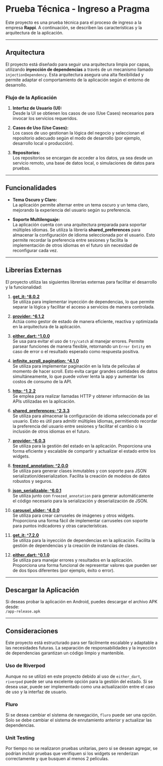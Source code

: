 # Prueba Técnica - Ingreso a Pragma

Este proyecto es una prueba técnica para el proceso de ingreso a la empresa **Rappi**. A continuación, se describen las características y la arquitectura de la aplicación.

---

## Arquitectura

El proyecto está diseñado para seguir una arquitectura limpia por capas, utilizando **inyección de dependencias** a través de un mecanismo llamado `injectionDependency`. Esta arquitectura asegura una alta flexibilidad y permite adaptar el comportamiento de la aplicación según el entorno de desarrollo.

### Flujo de la Aplicación

1. **Interfaz de Usuario (UI):**  
   Desde la UI se obtienen los casos de uso (Use Cases) necesarios para invocar los servicios requeridos.

2. **Casos de Uso (Use Cases):**  
   Los casos de uso gestionan la lógica del negocio y seleccionan el repositorio adecuado según el modo de desarrollo (por ejemplo, desarrollo local o producción).

3. **Repositorios:**  
   Los repositorios se encargan de acceder a los datos, ya sea desde un servicio remoto, una base de datos local, o simulaciones de datos para pruebas.

---

## Funcionalidades

- **Tema Oscuro y Claro:**  
  La aplicación permite alternar entre un tema oscuro y un tema claro, mejorando la experiencia del usuario según su preferencia.

- **Soporte Multilenguaje:**  
  La aplicación cuenta con una arquitectura preparada para soportar múltiples idiomas. Se utiliza la librería **shared_preferences** para almacenar la configuración de idioma seleccionada por el usuario. Esto permite recordar la preferencia entre sesiones y facilita la implementación de otros idiomas en el futuro sin necesidad de reconfigurar cada vez.  

---

## Librerías Externas

El proyecto utiliza las siguientes librerías externas para facilitar el desarrollo y la funcionalidad:

1. **[get_it: ^8.0.2](https://pub.dev/packages/get_it)**  
   Se utiliza para implementar inyección de dependencias, lo que permite separar la lógica y facilitar el acceso a servicios de manera controlada.  

2. **[provider: ^6.1.2](https://pub.dev/packages/provider)**  
   Actúa como gestor de estado de manera eficiente, reactiva y optimizada en la arquitectura de la aplicación.  

3. **[either_dart: ^1.0.0](https://pub.dev/packages/either_dart)**  
   Se usa para evitar el uso de `try/catch` al manejar errores. Permite parsear funciones de manera flexible, retornando un `Error Entity` en caso de error o el resultado esperado como respuesta positiva.

4. **[infinite_scroll_pagination: ^4.1.0](https://pub.dev/packages/infinite_scroll_pagination)**  
   Se utiliza para implementar paginación en la lista de peliculas al momento de hacer scroll. Esto evita cargar grandes cantidades de datos simultáneamente, lo que puede volver lenta la app y aumentar los costos de consumo de la API.  

5. **[http: ^1.2.2](https://pub.dev/packages/http)**  
   Se emplea para realizar llamadas HTTP y obtener información de las APIs utilizadas en la aplicación.  

6. **[shared_preferences: ^2.3.3](https://pub.dev/packages/shared_preferences)**  
   Se utiliza para almacenar la configuración de idioma seleccionada por el usuario. Esto es útil para admitir múltiples idiomas, permitiendo recordar la preferencia del usuario entre sesiones y facilitar el cambio o la inclusión de otros idiomas en el futuro.

7. **[provider: ^6.0.3](https://pub.dev/packages/provider)**  
   Se utiliza para la gestión del estado en la aplicación. Proporciona una forma eficiente y escalable de compartir y actualizar el estado entre los widgets.

8. **[freezed_annotation: ^2.0.0](https://pub.dev/packages/freezed_annotation)**  
   Se utiliza para generar clases inmutables y con soporte para JSON serialization/deserialization. Facilita la creación de modelos de datos robustos y seguros.

9. **[json_serializable: ^6.0.1](https://pub.dev/packages/json_serializable)**  
   Se utiliza junto con `freezed_annotation` para generar automáticamente el código necesario para la serialización y deserialización de JSON.

10. **[carousel_slider: ^4.0.0](https://pub.dev/packages/carousel_slider)**  
    Se utiliza para crear carruseles de imágenes y otros widgets. Proporciona una forma fácil de implementar carruseles con soporte para puntos indicadores y otras características.

11. **[get_it: ^7.2.0](https://pub.dev/packages/get_it)**  
    Se utiliza para la inyección de dependencias en la aplicación. Facilita la gestión de dependencias y la creación de instancias de clases.

12. **[either_dart: ^0.1.0](https://pub.dev/packages/either_dart)**  
    Se utiliza para manejar errores y resultados en la aplicación. Proporciona una forma funcional de representar valores que pueden ser de dos tipos diferentes (por ejemplo, éxito o error).


---

## Descargar la Aplicación

Si deseas probar la aplicación en Android, puedes descargar el archivo APK desde:  
`/app-release.apk`

---

## Consideraciones

Este proyecto está estructurado para ser fácilmente escalable y adaptable a las necesidades futuras. La separación de responsabilidades y la inyección de dependencias garantizan un código limpio y mantenible.

### Uso de Riverpod

Aunque no se utilizó en este proyecto debido al uso de `either_dart`, `riverpod` puede ser una excelente opción para la gestión del estado. Si se desea usar, puede ser implementado como una actualización entre el caso de uso y la interfaz de usuario.

### Fluro

Si se desea cambiar el sistema de navegación, `fluro` puede ser una opción. Solo se debe cambiar el sistema de enrutamiento anterior y actualizar las dependencias.

### Unit Testing

Por tiempo no se realizaron pruebas unitarias, pero si se desean agregar, se podrían incluir pruebas que verifiquen si los widgets se renderizan correctamente y que busquen al menos 2 películas.